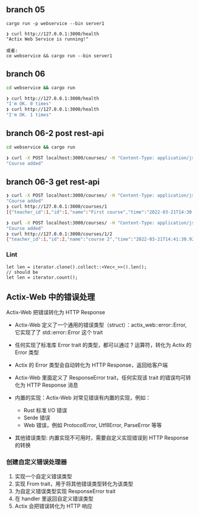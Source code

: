## branch 05

```
cargo run -p webservice --bin server1

❯ curl http://127.0.0.1:3000/health
"Actix Web Service is running!"

或者:
ce webservice && cargo run --bin server1
```

## branch 06

```sh
cd webservice && cargo run

❯ curl http://127.0.0.1:3000/health
"I'm OK. 0 times"
❯ curl http://127.0.0.1:3000/health
"I'm OK. 1 times"
```

## branch 06-2 post rest-api

```sh
cd webservice && cargo run

❯ curl -X POST localhost:3000/courses/ -H "Content-Type: application/json" -d '{"teacher_id":1, "name":"First course"}'
"Course added"
```

## branch 06-3 get rest-api

```sh
❯ curl -X POST localhost:3000/courses/ -H "Content-Type: application/json" -d '{"teacher_id":1, "name":"First course"}'
"Course added"
❯ curl http://127.0.0.1:3000/courses/1
[{"teacher_id":1,"id":1,"name":"First course","time":"2022-03-21T14:30:25.223233906"}]
```

```sh
❯ curl -X POST localhost:3000/courses/ -H "Content-Type: application/json" -d '{"teacher_id":1, "name":"course 3"}'
"Course added"
❯ curl http://127.0.0.1:3000/courses/1/2
{"teacher_id":1,"id":2,"name":"course 2","time":"2022-03-21T14:41:30.927924580"}
```

### Lint

```
let len = iterator.clone().collect::<Vec<_>>().len();
// should be
let len = iterator.count();
```

## Actix-Web 中的错误处理

Actix-Web 把错误转化为 HTTP Response

- Actix-Web 定义了一个通用的错误类型（struct）：actix_web::error::Error, 它实现了了 std::error::Error 这个 trait

- 任何实现了标准库 Error trait 的类型，都可以通过 ? 运算符，转化为 Actix 的 Error 类型

- Actix 的 Error 类型会自动转化为 HTTP Response，返回给客户端

- Actix-Web 里面定义了 ResponseError trait，任何实现该 trait 的错误均可转化为 HTTP Response 消息

- 内置的实现：Actix-Web 对常见错误有内置的实现，例如：

  - Rust 标准 I/O 错误
  - Serde 错误
  - Web 错误，例如 ProtocolError, Utf8Error, ParseError 等等

- 其他错误类型: 内置实现不可用时，需要自定义实现错误到 HTTP Response 的转换

### 创建自定义错误处理器

1. 实现一个自定义错误类型
2. 实现 From trait，用于将其他错误类型转化为该类型
3. 为自定义错误类型实现 ResponseError trait
4. 在 handler 里返回自定义错误类型
5. Actix 会把错误转化为 HTTP 响应
